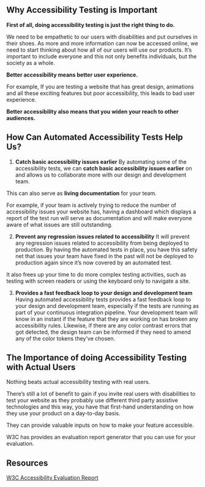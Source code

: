## Why Accessibility Testing is Important
**First of all, doing accessibility testing is just the right thing to do.**

We need to be empathetic to our users with disabilities and put ourselves in their shoes.
As more and more information can now be accessed online, we need to start thinking about how all of our users will use our products.
It’s important to include everyone and this not only benefits individuals, but the society as a whole.

**Better accessibility means better user experience.**

For example, If you are testing a website that has great design, animations and all these exciting features but poor accessibility, this leads to bad user experience.

**Better accessibility also means that you widen your reach to other audiences.**

## How Can Automated Accessibility Tests Help Us?
1. **Catch basic accessibility issues earlier**
By automating some of the accessibility tests, we can **catch basic accessibility issues earlier** on and allows us to collaborate more with our design and development team.

This can also serve as **living documentation** for your team.

For example, if your team is actively trying to reduce the number of accessibility issues your website has, having a dashboard which displays a report of the test run will serve as documentation and will make everyone aware of what issues are still outstanding.

2. **Prevent any regression issues related to accessibility**
It will prevent any regression issues related to accessibility from being deployed to production.
By having the automated tests in place, you have this safety net that issues your team have fixed in the past will not be deployed to production again since it’s now covered by an automated test.

It also frees up your time to do more complex testing activities, such as testing with screen readers or using the keyboard only to navigate a site.

3. **Provides a fast feedback loop to your design and development team**
Having automated accessibility tests provides a fast feedback loop to your design and development team, especially if the tests are running as part of your continuous integration pipeline. Your development team will know in an instant if the feature that they are working on has broken any accessibility rules. Likewise, if there are any color contrast errors that got detected, the design team can be informed if they need to amend any of the color tokens they’ve chosen.

## The Importance of doing Accessibility Testing with Actual Users
Nothing beats actual accessibility testing with real users.

There’s still a lot of benefit to gain if you invite real users with disabilities to test your website as they probably use different third party assistive technologies and this way, you have that first-hand understanding on how they use your product on a day-to-day basis.

They can provide valuable inputs on how to make your feature accessible.

W3C has provides an evaluation report generator that you can use for your evaluation.

## Resources
[W3C Accessibility Evaluation Report](https://www.w3.org/WAI/test-evaluate/conformance/)